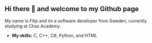 ## Hi there 👋 and welcome to my Github page

My name is Filip and im a software developer from Sweden, currently studying at Chas Academy.

- **My skills:** C, C++, C#, Python, and HTML



<!--
**Filipanderssondev/filipanderssondev** is a ✨ _special_ ✨ repository because its `README.md` (this file) appears on your GitHub profile.

Here are some ideas to get you started:

- 🔭 I’m currently working on ...
- 🌱 I’m currently learning ...
- 👯 I’m looking to collaborate on ...
- 🤔 I’m looking for help with ...
- 💬 Ask me about ...
- 📫 How to reach me: ...
- 😄 Pronouns: ...
- ⚡ Fun fact: ...
-->
